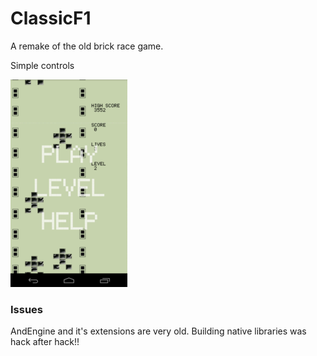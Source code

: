 # ClassicF1

A remake of the old brick race game.

Simple controls

![A simple menu](https://github.com/peterchaula/ClassicF1/blob/master/app/src/main/assets/gfx/menu.png)


### Issues
AndEngine and it's extensions are very old. Building native libraries was hack after hack!!
